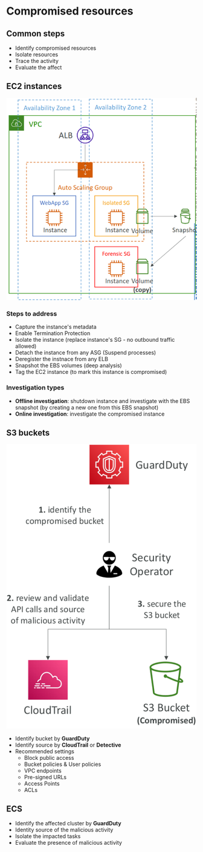 # Compromised resources

## Common steps

-   Identify compromised resources
-   Isolate resources
-   Trace the activity
-   Evaluate the affect

## EC2 instances

<img src="./assets/compromised-ec2.png" />

### Steps to address

-   Capture the instance's metadata
-   Enable Termination Protection
-   Isolate the instance (replace instance's SG - no outbound traffic allowed)
-   Detach the instance from any ASG (Suspend processes)
-   Deregister the instnace from any ELB
-   Snapshot the EBS volumes (deep analysis)
-   Tag the EC2 instance (to mark this instance is compromised)

### Investigation types

-   **Offline investigation**: shutdown instance and investigate with the EBS snapshot (by creating a new one from this EBS snapshot)
-   **Online investigation**: investigate the compromised instance

## S3 buckets

<img src="./assets/compromised-s3.png" />

-   Identify bucket by **GuardDuty**
-   Identify source by **CloudTrail** or **Detective**
-   Recommended settings
    -   Block public access
    -   Bucket policies & User policies
    -   VPC endpoints
    -   Pre-signed URLs
    -   Access Points
    -   ACLs

## ECS

-   Identify the affected cluster by **GuardDuty**
-   Identity source of the malicious activity
-   Isolate the impacted tasks
-   Evaluate the presence of malicious activity
